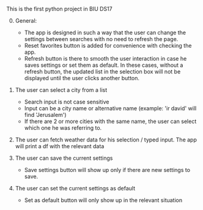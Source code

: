 This is the first python project in BIU DS17

0. General:
   - The app is designed in such a way that the user can change the settings between searches with no need to refresh the page.
   - Reset favorites button is added for convenience with checking the app. 
   - Refresh button is there to smooth the user interaction in case he saves settings or set them as default.
     In these cases, without a refresh button, the updated list in the selection box will not be displayed until the user clicks another button.
     
1. The user can select a city from a list
   - Search input is not case sensitive
   - Input can be a city name or alternative name (example: 'ir david' will find 'Jerusalem')
   - If there are 2 or more cities with the same name, the user can select which one he was referring to.
     
2. The user can fetch weather data for his selection / typed input. The app will print a df with the relevant data

3. The user can save the current settings
   - Save settings button will show up only if there are new settings to save.

4. The user can set the current settings as default
   - Set as default button will only show up in the relevant situation
